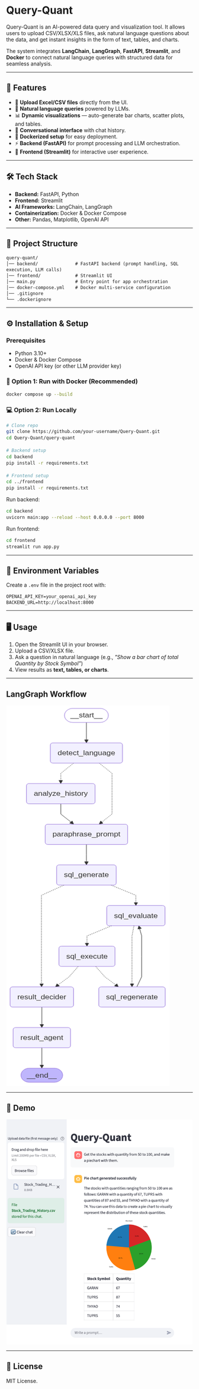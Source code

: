 # Query-Quant  

Query-Quant is an AI-powered data query and visualization tool. It allows users to upload CSV/XLSX/XLS files, ask natural language questions about the data, and get instant insights in the form of text, tables, and charts.  

The system integrates **LangChain**, **LangGraph**, **FastAPI**, **Streamlit**, and **Docker** to connect natural language queries with structured data for seamless analysis.  

---

## 🚀 Features  

- 📂 **Upload Excel/CSV files** directly from the UI.  
- 🤖 **Natural language queries** powered by LLMs.  
- 📊 **Dynamic visualizations** — auto-generate bar charts, scatter plots, and tables.  
- 💬 **Conversational interface** with chat history.  
- 🐳 **Dockerized setup** for easy deployment.  
- ⚡ **Backend (FastAPI)** for prompt processing and LLM orchestration.  
- 🎨 **Frontend (Streamlit)** for interactive user experience.  

---

## 🛠️ Tech Stack  

- **Backend:** FastAPI, Python  
- **Frontend:** Streamlit  
- **AI Frameworks:** LangChain, LangGraph  
- **Containerization:** Docker & Docker Compose  
- **Other:** Pandas, Matplotlib, OpenAI API  

---

## 📂 Project Structure  

```
query-quant/
│── backend/              # FastAPI backend (prompt handling, SQL execution, LLM calls)
│── frontend/             # Streamlit UI
│── main.py               # Entry point for app orchestration
│── docker-compose.yml    # Docker multi-service configuration
│── .gitignore
└── .dockerignore
```

---

## ⚙️ Installation & Setup  

### Prerequisites  
- Python 3.10+  
- Docker & Docker Compose  
- OpenAI API key (or other LLM provider key)  

### 🐳 Option 1: Run with Docker (Recommended) 

```bash
docker compose up --build
```


###  💻 Option 2: Run Locally 

```bash
# Clone repo
git clone https://github.com/your-username/Query-Quant.git
cd Query-Quant/query-quant

# Backend setup
cd backend
pip install -r requirements.txt

# Frontend setup
cd ../frontend
pip install -r requirements.txt
```

Run backend:  
```bash
cd backend
uvicorn main:app --reload --host 0.0.0.0 --port 8000
```

Run frontend:  
```bash
cd frontend
streamlit run app.py
```


---

## 🔑 Environment Variables  

Create a `.env` file in the project root with:  

```env
OPENAI_API_KEY=your_openai_api_key
BACKEND_URL=http://localhost:8000
```

---

## 🖥️ Usage  

1. Open the Streamlit UI in your browser.  
2. Upload a CSV/XLSX file.  
3. Ask a question in natural language (e.g., *"Show a bar chart of total Quantity by Stock Symbol"*)  
4. View results as **text, tables, or charts**.  

---

##  LangGraph Workflow  

![Workflow](assets/graph.png)

---

## 📸 Demo  

![Query-Quant Demo](assets/demo.png)

---


## 📜 License  

MIT License.  
